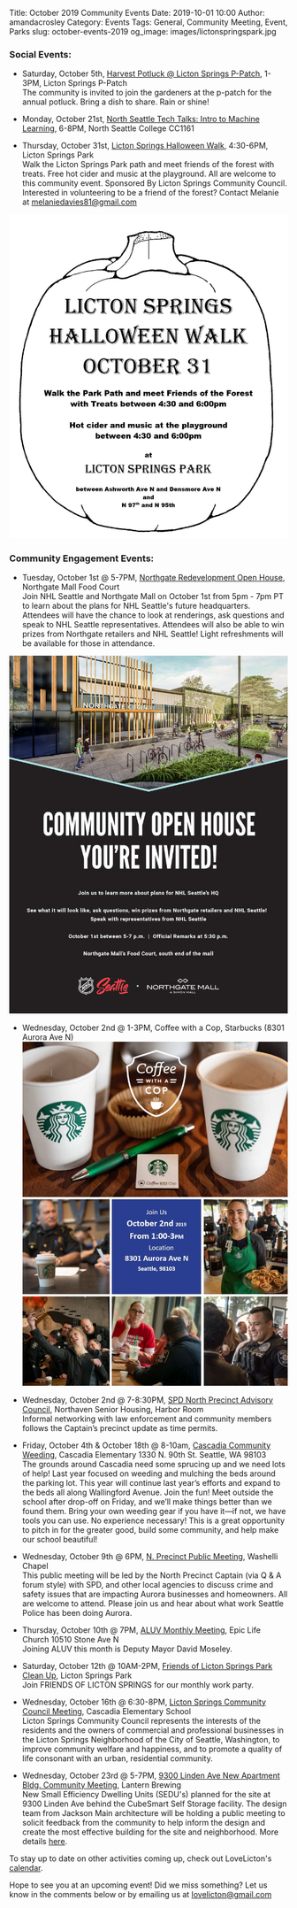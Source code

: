 Title: October 2019 Community Events
Date: 2019-10-01 10:00
Author: amandacrosley
Category: Events
Tags: General, Community Meeting, Event, Parks
slug: october-events-2019
og_image: images/lictonspringspark.jpg

### Social Events:

*   Saturday, October 5th, [Harvest Potluck @ Licton Springs P-Patch](https://www.facebook.com/events/411744709500959), 1-3PM, Licton Springs P-Patch <br>
The community is invited to join the gardeners at the p-patch for the annual potluck.  Bring a dish to share.  Rain or shine!

*   Monday, October 21st, [North Seattle Tech Talks: Intro to Machine Learning](https://www.meetup.com/North-Seattle-Tech-Talks/events/263943738/), 6-8PM, North Seattle College CC1161 <br>

*   Thursday, October 31st, [Licton Springs Halloween Walk](https://www.facebook.com/events/386435295361451), 4:30-6PM, 
Licton Springs Park <br>
Walk the Licton Springs Park path and meet friends of the forest with treats. Free hot cider and music at the playground. All are welcome to this community event. Sponsored By Licton Springs Community Council. Interested in volunteering to be a friend of the forest? Contact Melanie at melaniedavies81@gmail.com

[![Licton Springs Halloween Walk](/images/lictonspringshalloween2019.JPG)](/images/lictonspringshalloween2019.JPG)

### Community Engagement Events:

*   Tuesday, October 1st @ 5-7PM, [Northgate Redevelopment Open House](https://www.facebook.com/events/2381737485403233/), Northgate Mall Food Court  <br />
Join NHL Seattle and Northgate Mall on October 1st from 5pm - 7pm PT to learn about the plans for NHL Seattle's future headquarters. Attendees will have the chance to look at renderings, ask questions and speak to NHL Seattle representatives. Attendees will also be able to win prizes from Northgate retailers and NHL Seattle! Light refreshments will be available for those in attendance. 

[![Northgate Community Open House](/images/northgateopenhouse.jpg)](/images/northgateopenhouse.jpg)

*   Wednesday, October 2nd @ 1-3PM, Coffee with a Cop, Starbucks (8301 Aurora Ave N)  <br />
[![Coffee with a Cop](/images/coffeewithacop.JPG)](/images/coffeewithacop.JPG)

*   Wednesday, October 2nd @ 7-8:30PM, [SPD North Precinct Advisory Council](https://drive.google.com/drive/folders/1CVtS3RTpJT-W-yzizfUxoWs1Tco_JS7h), Northaven Senior Housing, Harbor Room  <br />
Informal networking with law enforcement and community members follows the Captain’s precinct update as time permits.

*   Friday, October 4th & October 18th @ 8-10am, [Cascadia Community Weeding](https://cascadiapta.org/2019/10/01/calling-all-gardeners-and-gardener-wanna-bes/), Cascadia Elementary 1330 N. 90th St. Seattle, WA 98103  <br />
The grounds around Cascadia need some sprucing up and we need lots of help! Last year focused on weeding and mulching the beds around the parking lot. This year will continue last year’s efforts and expand to the beds all along Wallingford Avenue. Join the fun! Meet outside the school after drop-off on Friday, and we’ll make things better than we found them. Bring your own weeding gear if you have it—if not, we have tools you can use. No experience necessary! This is a great opportunity to pitch in for the greater good, build some community, and help make our school beautiful!

*   Wednesday, October 9th @ 6PM, [N. Precinct Public Meeting](https://www.facebook.com/events/457027868237536/), Washelli Chapel<br />
This public meeting will be led by the North Precinct Captain (via Q & A forum style) with SPD,  and other local agencies to discuss crime and safety issues that are impacting Aurora businesses and homeowners. All are welcome to attend. Please join us and hear about what work Seattle Police has been doing Aurora.

*   Thursday, October 10th @ 7PM, [ALUV Monthly Meeting](https://www.facebook.com/events/953740241626907/), Epic Life Church 10510 Stone Ave N<br />
Joining ALUV this month is Deputy Mayor David Moseley.

*   Saturday, October 12th @ 10AM-2PM, [Friends of Licton Springs Park Clean Up](https://lictonsprings.org/work_party.pdf), Licton Springs Park <br />
Join FRIENDS OF LICTON SPRINGS for our monthly work party.

*   Wednesday, October 16th @ 6:30-8PM, [Licton Springs Community Council Meeting](https://lictonsprings.org/), Cascadia Elementary School <br />
Licton Springs Community Council represents the interests of the residents and the owners of commercial and professional businesses
in the Licton Springs Neighborhood of the City of Seattle, Washington, to improve community welfare and happiness, and to promote a quality of life consonant with an urban, residential community. 

*   Wednesday, October 23rd @ 5-7PM, [9300 Linden Ave New Apartment Bldg. Community Meeting](https://www.facebook.com/events/2516925261719666/), Lantern Brewing <br />
New Small Efficiency Dwelling Units (SEDU's) planned for the site at 9300 Linden Ave behind the CubeSmart Self Storage facility. The design team from Jackson Main architecture will be holding a public meeting to solicit feedback from the community to help inform the design and create the most effective building for the site and neighborhood. More details [here](https://www.jacksonmain.com/linden-ave-apartments). 

To stay up to date on other activities coming up, check out LoveLicton's [calendar](https://lovelicton.com/pages/community-calendar.html).

Hope to see you at an upcoming event!
Did we miss something? Let us know in the comments below or by emailing us at [lovelicton@gmail.com](mailto:lovelicton@gmail.com)
